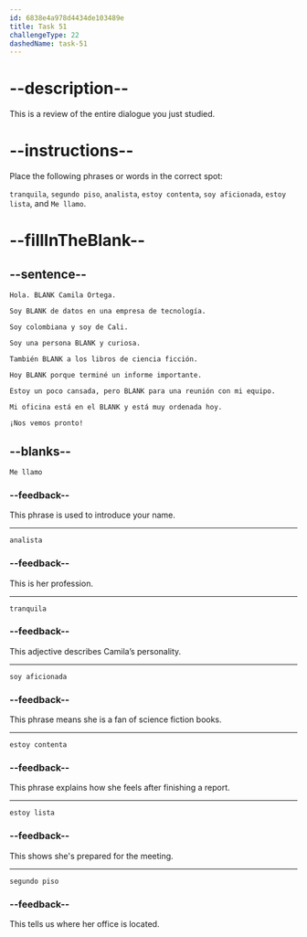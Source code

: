 ```yaml
---
id: 6838e4a978d4434de103489e
title: Task 51
challengeType: 22
dashedName: task-51
---
```


<!-- REVIEW -->

# --description--

This is a review of the entire dialogue you just studied.

# --instructions--

Place the following phrases or words in the correct spot:

`tranquila`, `segundo piso`, `analista`, `estoy contenta`, `soy aficionada`, `estoy lista`, and `Me llamo`.

# --fillInTheBlank--

## --sentence--

`Hola. BLANK Camila Ortega.` 

`Soy BLANK de datos en una empresa de tecnología.` 

`Soy colombiana y soy de Cali.`  

`Soy una persona BLANK y curiosa.`  

`También BLANK a los libros de ciencia ficción.`  

`Hoy BLANK porque terminé un informe importante.` 

`Estoy un poco cansada, pero BLANK para una reunión con mi equipo.`  

`Mi oficina está en el BLANK y está muy ordenada hoy.`  

`¡Nos vemos pronto!`

## --blanks--

`Me llamo`

### --feedback--

This phrase is used to introduce your name.

---

`analista`

### --feedback--

This is her profession.

---

`tranquila`

### --feedback--

This adjective describes Camila’s personality.

---

`soy aficionada`

### --feedback--

This phrase means she is a fan of science fiction books.

---

`estoy contenta`

### --feedback--

This phrase explains how she feels after finishing a report.

---

`estoy lista`

### --feedback--

This shows she's prepared for the meeting.

---

`segundo piso`

### --feedback--

This tells us where her office is located.
